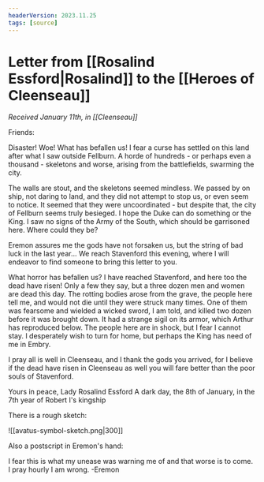 ```yaml
---
headerVersion: 2023.11.25
tags: [source]
---
```

# Letter from [[Rosalind Essford|Rosalind]] to the [[Heroes of Cleenseau]]
_Received January 11th, in [[Cleenseau]]_

Friends:

Disaster! Woe! What has befallen us! I fear a curse has settled on this land after what I saw outside Fellburn. A horde of hundreds - or perhaps even a thousand - skeletons and worse, arising from the battlefields, swarming the city.

The walls are stout, and the skeletons seemed mindless. We passed by on ship, not daring to land, and they did not attempt to stop us, or even seem to notice. It seemed that they were uncoordinated - but despite that, the city of Fellburn seems truly besieged. I hope the Duke can do something or the King. I saw no signs of the Army of the South, which should be garrisoned here. Where could they be?

Eremon assures me the gods have not forsaken us, but the string of bad luck in the last year...  We reach Stavenford this evening, where I will endeavor to find someone to bring this letter to you.

What horror has befallen us? I have reached Stavenford, and here too the dead have risen! Only a few they say, but a three dozen men and women are dead this day. The rotting bodies arose from the grave, the people here tell me, and would not die until they were struck many times. One of them was fearsome and wielded a wicked sword, I am told, and killed two dozen before it was brought down. It had a strange sigil on its armor, which Arthur has reproduced below. The people here are in shock, but I fear I cannot stay. I desperately wish to turn for home, but perhaps the King has need of me in Embry.

I pray all is well in Cleenseau, and I thank the gods you arrived, for I believe if the dead have risen in Cleenseau as well you will fare better than the poor souls of Stavenford.

Yours in peace,
Lady Rosalind Essford
A dark day, the 8th of January, in the 7th year of Robert I's kingship

There is a rough sketch:

![[avatus-symbol-sketch.png|300]]


Also a postscript in Eremon's hand:

I fear this is what my unease was warning me of and that worse is to come. I pray hourly I am wrong.
-Eremon